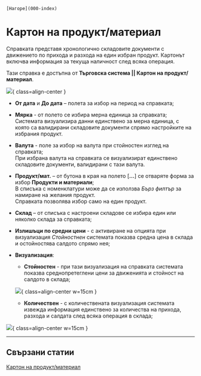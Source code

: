 ```{only} html
[Нагоре](000-index)
```

# **Картон на продукт/материал**

Справката представя хронологично складовите документи с движението по прихода и разхода на един избран продукт. Картонът включва информация за текуща наличност след всяка операция. 

Тази справка е достъпна от **Търговска система || Картон на продукт/материал**.  

![](904-product-report1.png){ class=align-center }

 - **От дата** и **До дата** – полета за избор на период на справката;  

 - **Мярка** - от полето се избира мерна единица за справката;  
 Системата визуализира данни единствено за мерна единица, с която са валидирани складовите документи спрямо настройките на избрания продукт.  

 - **Валута** - поле за избор на валута при стойностен изглед на справката;  
 При избрана валута на справката се визуализират единствено складовите документи, валидирани с тази валута.  

 - **Продукт/мат.** – от бутона в края на полето [**...**] се отваряте форма за избор **Продукти и материали**;  
 В списъка с номенклатури може да се използва *Бърз филтър* за намиране на желания продукт.  
 Справката позволява избор само на един продукт.   

 - **Склад** – от списъка с настроени складове се избира един или няколко склада за справката;  

 - **Излишъци по средни цени** - с активиране на опцията при визуализация *Стойностнен* системата показва средна цена в склада и остойностява салдото спрямо нея;  

- **Визуализация**:  
    - **Стойностен** - при тази визуализация на справката системата показва среднопретеглени цени за движенията и стойност на салдото в склада;  

    ![](904-product-report2.png){ class=align-center w=15cm }

    - **Количествен** - с количествената визуализация системата извежда информация единствено за количества на прихода, разхода и салдата след всяка операция в склада;  

![](904-product-report3.png){ class=align-center w=15cm }

___  
## Свързани статии

[Картон на продукт/материал](https://www.unicontsoft.com/cms/node/159)